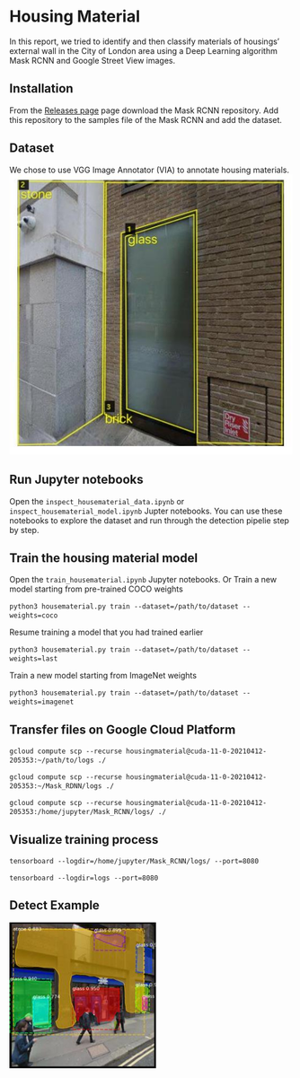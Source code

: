 # Housing Material

In this report, we tried to identify and then classify materials of housings’ external wall in the City of London area using a Deep Learning algorithm Mask RCNN and Google Street View images.

## Installation
From the [Releases page](https://github.com/matterport/Mask_RCNN) page download the Mask RCNN repository. Add this repository to the samples file of the Mask RCNN and add the dataset. 

## Dataset
We chose to use VGG Image Annotator (VIA) to annotate housing materials.
![Label Example](LabelExample.jpg)

## Run Jupyter notebooks
Open the `inspect_housematerial_data.ipynb` or `inspect_housematerial_model.ipynb` Jupter notebooks. You can use these notebooks to explore the dataset and run through the detection pipelie step by step.

## Train the housing material model
Open the `train_housematerial.ipynb` Jupyter notebooks. Or
Train a new model starting from pre-trained COCO weights
```
python3 housematerial.py train --dataset=/path/to/dataset --weights=coco
```

Resume training a model that you had trained earlier
```
python3 housematerial.py train --dataset=/path/to/dataset --weights=last
```

Train a new model starting from ImageNet weights
```
python3 housematerial.py train --dataset=/path/to/dataset --weights=imagenet
```


## Transfer files on Google Cloud Platform
```
gcloud compute scp --recurse housingmaterial@cuda-11-0-20210412-205353:~/path/to/logs ./
```
```
gcloud compute scp --recurse housingmaterial@cuda-11-0-20210412-205353:~/Mask_RDNN/logs ./
```
```
gcloud compute scp --recurse housingmaterial@cuda-11-0-20210412-205353:/home/jupyter/Mask_RCNN/logs/ ./
```

## Visualize training process 
```
tensorboard --logdir=/home/jupyter/Mask_RCNN/logs/ --port=8080
```
```
tensorboard --logdir=logs --port=8080
```

## Detect Example
![Detedt Example](DetectExample.jpg)
